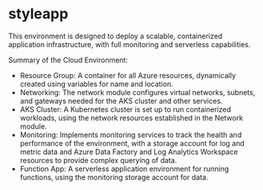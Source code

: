# styleapp

This environment is designed to deploy a scalable, containerized application infrastructure, with full monitoring and serverless capabilities.

Summary of the Cloud Environment:
   - Resource Group: A container for all Azure resources, dynamically created using variables for name and location.
   - Networking: The network module configures virtual networks, subnets, and gateways needed for the AKS cluster and other services.
   - AKS Cluster: A Kubernetes cluster is set up to run containerized workloads, using the network resources established in the Network module.
   - Monitoring: Implements monitoring services to track the health and performance of the environment, with a storage account for log and metric data and Azure Data Factory and Log Analytics Workspace resources to provide complex
          querying of data.
   - Function App: A serverless application environment for running functions, using the monitoring storage account for data.
